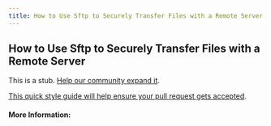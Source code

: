 ```yaml
---
title: How to Use Sftp to Securely Transfer Files with a Remote Server
---
```

## How to Use Sftp to Securely Transfer Files with a Remote Server

This is a stub. [Help our community expand it](https://github.com/freecodecamp/guides/tree/master/src/pages/articles/linux/how-to-use-sftp-to-securely-transfer-files-with-a-remote-server/index.md).

[This quick style guide will help ensure your pull request gets accepted](https://github.com/freecodecamp/guides/blob/master/README.md).

<!-- The article goes here, in GitHub-flavored Markdown. Feel free to add YouTube videos, images, and CodePen/JSBin embeds  -->

#### More Information:
<!-- Please add any articles you think might be helpful to read before writing the article -->


